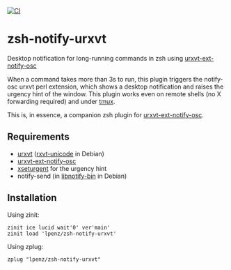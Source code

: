 [![CI](https://github.com/lpenz/zsh-notify-urxvt/actions/workflows/ci.yml/badge.svg)](https://github.com/lpenz/zsh-notify-urxvt/actions/workflows/ci.yml)

zsh-notify-urxvt
================

Desktop notification for long-running commands in zsh
using [urxvt-ext-notify-osc](https://github.com/lpenz/urxvt-ext-notify-osc)

When a command takes more than 3s to run, this plugin triggers the notify-osc
urxvt perl extension, which shows a desktop notification and raises the urgency
hint of the window. This plugin works even on remote shells (no X forwarding
required) and under [tmux](https://github.com/tmux/tmux).

This is, in essence, a companion zsh plugin for [urxvt-ext-notify-osc](https://github.com/lpenz/urxvt-ext-notify-osc).


## Requirements

- [urxvt](http://software.schmorp.de/pkg/rxvt-unicode.html) ([rxvt-unicode](https://packages.debian.org/search?keywords=rxvt-unicode) in Debian)
- [urxvt-ext-notify-osc](https://github.com/lpenz/urxvt-ext-notify-osc)
- [xseturgent](https://github.com/lpenz/xseturgent) for the urgency hint
- notify-send (in [libnotify-bin](https://packages.debian.org/search?keywords=libnotify-bin) in Debian)


## Installation

Using zinit:

```shell
zinit ice lucid wait'0' ver'main'
zinit load 'lpenz/zsh-notify-urxvt'
```

Using zplug:

```shell
zplug "lpenz/zsh-notify-urxvt"
```

